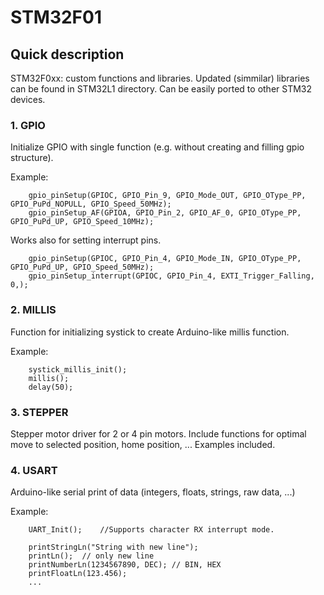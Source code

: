 # STM32F01

## Quick description
STM32F0xx: custom functions and libraries. Updated (simmilar) libraries can be found in STM32L1 directory. Can be easily ported to other STM32 devices.

### 1. GPIO
Initialize GPIO with single function (e.g. without creating and filling gpio structure).

Example: 
```
	gpio_pinSetup(GPIOC, GPIO_Pin_9, GPIO_Mode_OUT, GPIO_OType_PP, GPIO_PuPd_NOPULL, GPIO_Speed_50MHz);
	gpio_pinSetup_AF(GPIOA, GPIO_Pin_2, GPIO_AF_0, GPIO_OType_PP, GPIO_PuPd_UP, GPIO_Speed_10MHz);
```
Works also for setting interrupt pins.
```
	gpio_pinSetup(GPIOC, GPIO_Pin_4, GPIO_Mode_IN, GPIO_OType_PP, GPIO_PuPd_UP, GPIO_Speed_50MHz);
	gpio_pinSetup_interrupt(GPIOC, GPIO_Pin_4, EXTI_Trigger_Falling, 0,);		
```
	
### 2. MILLIS
Function for initializing systick to create Arduino-like millis function.

Example:
```
	systick_millis_init();
	millis();
	delay(50);
```
	
### 3. STEPPER
Stepper motor driver for 2 or 4 pin motors. 
Include functions for optimal move to selected position, home position, ...
Examples included. 

### 4. USART
Arduino-like serial print of data (integers, floats, strings, raw data, ...)

Example:
```
	UART_Init();	//Supports character RX interrupt mode.

	printStringLn("String with new line");
	printLn();	// only new line
	printNumberLn(1234567890, DEC); // BIN, HEX
	printFloatLn(123.456);
	...
```

